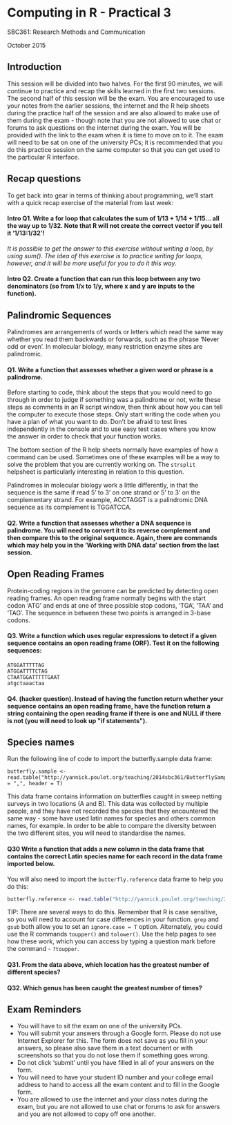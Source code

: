 # Computing in R - Practical 3

SBC361: Research Methods and Communication

October 2015

## Introduction

This session will be divided into two halves. For the first 90 minutes, we will continue to practice and recap the skills learned in the first two sessions. The second half of this session will be the exam. You are encouraged to use your notes from the earlier sessions, the internet and the R help sheets during the practice half of the session and are also allowed to make use of them during the exam - though note that you are not allowed to use chat or forums to ask questions on the internet during the exam. You will be provided with the link to the exam when it is time to move on to it. The exam will need to be sat on one of the university PCs; it is recommended that you do this practice session on the same computer so that you can get used to the particular R interface.

## Recap questions
To get back into gear in terms of thinking about programming, we’ll start with a quick recap exercise of the material from last week:

#### Intro Q1. Write a for loop that calculates the sum of 1/13 + 1/14 + 1/15… all the way up to 1/32. Note that R will not create the correct vector if you tell it ‘1/13:1/32’!

*It is possible to get the answer to this exercise without writing a loop, by using sum(). The idea of this exercise is to practice writing for loops, however, and it will be more useful for you to do it this way.*

#### Intro Q2. Create a function that can run this loop between any two denominators (so from 1/x to 1/y, where x and y are inputs to the function).

## Palindromic Sequences

Palindromes are arrangements of words or letters which read the same way whether you read them backwards or forwards, such as the phrase ‘Never odd or even’. In molecular biology, many restriction enzyme sites are palindromic.

#### Q1. Write a function that assesses whether a given word or phrase is a palindrome.
Before starting to code, think about the steps that you would need to go through in order to judge if something was a palindrome or not, write these steps as comments in an R script window, then think about how you can tell the computer to execute those steps. Only start writing the code when you have a plan of what you want to do. Don’t be afraid to test lines independently in the console and to use easy test cases where you know the answer in order to check that your function works.

The bottom section of the R help sheets normally have examples of how a command can be used. Sometimes one of these examples will be a way to solve the problem that you are currently working on. The `strsplit` helpsheet is particularly interesting in relation to this question.

Palindromes in molecular biology work a little differently, in that the sequence is the same if read 5’ to 3’ on one strand or 5’ to 3’ on the complementary strand. For example, ACCTAGGT is a palindromic DNA sequence as its complement is TGGATCCA.

#### Q2. Write a function that assesses whether a DNA sequence is palindrome. You will need to convert it to its reverse complement and then compare this to the original sequence. Again, there are commands which may help you in the ‘Working with DNA data’ section from the last session.

## Open Reading Frames
Protein-coding regions in the genome can be predicted by detecting open reading frames. An open reading frame normally begins with the start codon ‘ATG’ and ends at one of three possible stop codons, ‘TGA’, ‘TAA’ and ‘TAG’. The sequence in between these two points is arranged in 3-base codons.

#### Q3. Write a function which uses regular expressions to detect if a given sequence contains an open reading frame (ORF). Test it on the following sequences:
```
ATGGATTTTTAG
ATGGATTTTCTAG
CTAATGGATTTTTGAAT
atgctaaactaa
```

#### Q4. (hacker question). Instead of having the function return whether your sequence contains an open reading frame, have the function return a string containing the open reading frame if there is one and NULL if there is not (you will need to look up "if statements").

## Species names
Run the following line of code to import the butterfly.sample data frame:
```
butterfly.sample <- read.table("http://yannick.poulet.org/teaching/2014sbc361/ButterflySample.csv",sep = ",", header = T)
```
This data frame contains information on butterflies caught in sweep netting surveys in two locations (A and B). This data was collected by multiple people, and they have not recorded the species that they encountered the same way - some have used latin names for species and others common names, for example. In order to be able to compare the diversity between the two different sites, you will need to standardise the names.

#### Q30 Write a function that adds a new column in the data frame that contains the correct Latin species name for each record in the data frame imported below.

You will also need to import the `butterfly.reference` data frame to help you do this:
```R
butterfly.reference <- read.table("http://yannick.poulet.org/teaching/2014sbc361/ButterflyReference.csv",sep = ",", header = T)
```
TIP: There are several ways to do this. Remember that R is case sensitive, so you will need to account for case differences in your function. `grep` and `gsub` both allow you to set an `ignore.case = T` option. Alternately, you could use the R commands `toupper()` and `tolower()`. Use the help pages to see how these work, which you can access by typing a question mark before the command - `?toupper`.


#### Q31. From the data above, which location has the greatest number of different species?

#### Q32. Which genus has been caught the greatest number of times?

## Exam Reminders

* You will have to sit the exam on one of the university PCs.
* You will submit your answers through a Google form. Please do not use Internet Explorer for this. The form does not save as you fill in your answers, so please also save them in a text document or with screenshots so that you do not lose them if something goes wrong.
* Do not click ‘submit’ until you have filled in all of your answers on the form.
* You will need to have your student ID number and your college email address to hand to access all the exam content and to fill in the Google form.
* You are allowed to use the internet and your class notes during the exam, but you are not allowed to use chat or forums to ask for answers and you are not allowed to copy off one another. 
